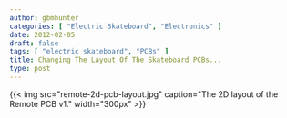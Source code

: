 ```yaml
---
author: gbmhunter
categories: [ "Electric Skateboard", "Electronics" ]
date: 2012-02-05
draft: false
tags: [ "electric skateboard", "PCBs" ]
title: Changing The Layout Of The Skateboard PCBs...
type: post
---
```


{{< img src="remote-2d-pcb-layout.jpg" caption="The 2D layout of the Remote PCB v1."  width="300px" >}}
